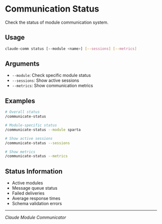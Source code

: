 # Communication Status

Check the status of module communication system.

## Usage

```bash
claude-comm status [--module <name>] [--sessions] [--metrics]
```

## Arguments

- `--module`: Check specific module status
- `--sessions`: Show active sessions
- `--metrics`: Show communication metrics

## Examples

```bash
# Overall status
/communicate-status

# Module-specific status
/communicate-status --module sparta

# Show active sessions
/communicate-status --sessions

# Show metrics
/communicate-status --metrics
```

## Status Information

- Active modules
- Message queue status
- Failed deliveries
- Average response times
- Schema validation errors

---
*Claude Module Communicator*
